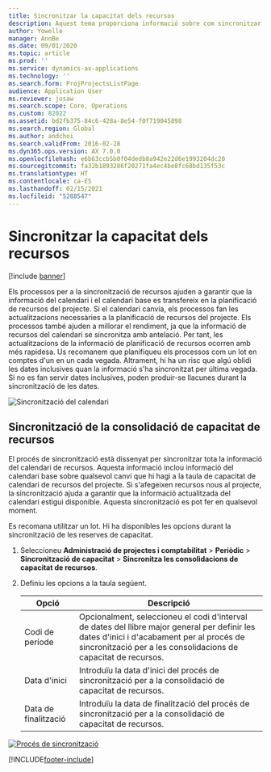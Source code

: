 ```yaml
---
title: Sincronitzar la capacitat dels recursos
description: Aquest tema proporciona informació sobre com sincronitzar la capacitat d'un recurs entre calendaris i projectes.
author: Yowelle
manager: AnnBe
ms.date: 09/01/2020
ms.topic: article
ms.prod: ''
ms.service: dynamics-ax-applications
ms.technology: ''
ms.search.form: ProjProjectsListPage
audience: Application User
ms.reviewer: josaw
ms.search.scope: Core, Operations
ms.custom: 82022
ms.assetid: bd2fb375-84c6-428a-8e54-f0f719045898
ms.search.region: Global
ms.author: andchoi
ms.search.validFrom: 2016-02-28
ms.dyn365.ops.version: AX 7.0.0
ms.openlocfilehash: e6b63ccb5b0f04dedb8a942e22d6e1993204dc20
ms.sourcegitcommit: fa32b1893286f20271fa4ec4be8fc68bd135f53c
ms.translationtype: HT
ms.contentlocale: ca-ES
ms.lasthandoff: 02/15/2021
ms.locfileid: "5288547"
---
```

# <a name="synchronize-resource-capacity"></a>Sincronitzar la capacitat dels recursos

[!include [banner](../includes/banner.md)]

Els processos per a la sincronització de recursos ajuden a garantir que la informació del calendari i el calendari base es transfereix en la planificació de recursos del projecte. Si el calendari canvia, els processos fan les actualitzacions necessàries a la planificació de recursos del projecte. Els processos també ajuden a millorar el rendiment, ja que la informació de recursos del calendari se sincronitza amb antelació. Per tant, les actualitzacions de la informació de planificació de recursos ocorren amb més rapidesa. Us recomanem que planifiqueu els processos com un lot en comptes d'un en un cada vegada. Altrament, hi ha un risc que algú oblidi les dates inclusives quan la informació s'ha sincronitzat per última vegada. Si no es fan servir dates inclusives, poden produir-se llacunes durant la sincronització de les dates.

![Sincronització del calendari](./media/projectresourcing04-1024x471.jpg)

## <a name="synchronize-resource-capacity-roll-ups"></a>Sincronització de la consolidació de capacitat de recursos

El procés de sincronització està dissenyat per sincronitzar tota la informació del calendari de recursos. Aquesta informació inclou informació del calendari base sobre qualsevol canvi que hi hagi a la taula de capacitat de calendari de recursos del projecte. Si s'afegeixen recursos nous al projecte, la sincronització ajuda a garantir que la informació actualitzada del calendari estigui disponible. Aquesta sincronització es pot fer en qualsevol moment.

Es recomana utilitzar un lot. Hi ha disponibles les opcions durant la sincronització de les reserves de capacitat.

1. Seleccioneu **Administració de projectes i comptabilitat** &gt; **Periòdic** &gt; **Sincronització de capacitat** &gt; **Sincronitza les consolidacions de capacitat de recursos**.
2. Definiu les opcions a la taula següent.

    | Opció      | Descripció |
    |-------------|-------------|
    | Codi de període | Opcionalment, seleccioneu el codi d'interval de dates del llibre major general per definir les dates d'inici i d'acabament per al procés de sincronització per a les consolidacions de capacitat de recursos. |
    | Data d'inici  | Introduïu la data d'inici del procés de sincronització per a la consolidació de capacitat de recursos. |
    | Data de finalització    | Introduïu la data de finalització del procés de sincronització per a la consolidació de capacitat de recursos. |

[![Procés de sincronització](./media/projectresourcing09.jpg)](./media/projectresourcing09.jpg)


[!INCLUDE[footer-include](../includes/footer-banner.md)]